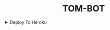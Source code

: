 <h1 align="center">
  TOM-BOT
</h1>

<details><summary>Deploy To Heroku</summary>
<p>
<br>
<a href="https://heroku.com/deploy?template=https://github.com/Apnamovi/LastBot">
  <img src="https://www.herokucdn.com/deploy/button.svg" alt="Deploy To Heroku">
</a>
